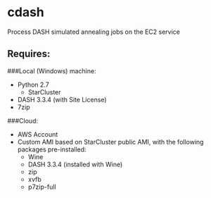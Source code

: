 # cdash
Process DASH simulated annealing jobs on the EC2 service

## Requires:

###Local (Windows) machine:
- Python 2.7
  - StarCluster
- DASH 3.3.4 (with Site License)
- 7zip

###Cloud:
- AWS Account
- Custom AMI based on StarCluster public AMI, with the following packages pre-installed:
  - Wine
  - DASH 3.3.4 (installed with Wine)
  - zip
  - xvfb
  - p7zip-full

